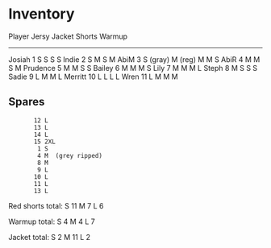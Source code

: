 # Inventory

Player     Jersy              Jacket    Shorts    Warmup
------     -----              ------    ------    ------
Josiah      1 S                  S         S         S
Indie       2 S                  M         S         M
AbiM        3 S (gray) M (reg)   M         M         S
AbiR        4 M                  M         S         M
Prudence    5 M                  M         S         S
Bailey      6 M                  M         M         S
Lily        7 M                  M         M         L
Steph       8 M                  S         S         S
Sadie       9 L                  M         M         L
Merritt    10 L                  L         L         L
Wren       11 L                  M         M         M

Spares
------
           12 L
           13 L
           14 L
           15 2XL
            1 S
            4 M  (grey ripped)
            8 M
            9 L
           10 L
           11 L
           13 L


Red shorts total:
  S 11
  M  7
  L  6

Warmup total:
  S 4
  M 4
  L 7

Jacket total:
  S  2
  M 11
  L  2






